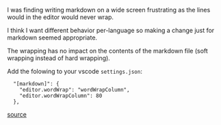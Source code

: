 I was finding writing markdown on a wide screen frustrating as the lines would in the editor would never wrap.

I think I want different behavior per-language so making a change just for markdown seemed appropriate.

The wrapping has no impact on the contents of the markdown file (soft wrapping instead of hard wrapping).

Add the folowing to your vscode `settings.json`:

```
  "[markdown]": {
    "editor.wordWrap": "wordWrapColumn",
    "editor.wordWrapColumn": 80
  },
```

[source](https://jmarcher.io/vs-code-markdown-and-word-wrap/)
